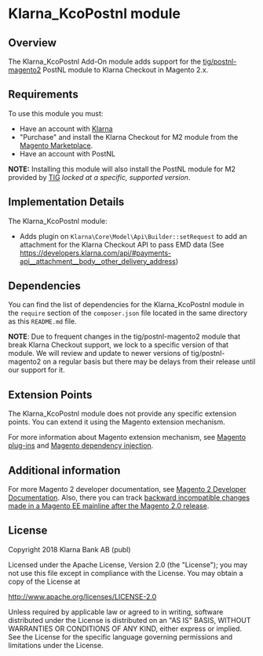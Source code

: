 # Klarna_KcoPostnl module

## Overview

The Klarna_KcoPostnl Add-On module adds support for the [tig/postnl-magento2](https://github.com/tig-nl/postnl-magento2/) PostNL module to Klarna Checkout in Magento 2.x.

## Requirements
To use this module you must:
 * Have an account with [Klarna](https://www.klarna.com)
 * "Purchase" and install the Klarna Checkout for M2 module from the [Magento Marketplace](https://marketplace.magento.com/klarna-m2-checkout.html).
 * Have an account with PostNL

**NOTE:** Installing this module will also install the PostNL module for M2 provided by [TIG](https://tig.nl/) _locked at a specific, supported version_.

## Implementation Details

The Klarna_KcoPostnl module:

 * Adds plugin on `Klarna\Core\Model\Api\Builder::setRequest` to add an attachment for the Klarna Checkout API to pass EMD data (See https://developers.klarna.com/api/#payments-api__attachment__body__other_delivery_address)

## Dependencies

You can find the list of dependencies for the Klarna_KcoPostnl module in the `require` section of the `composer.json` file located in the same directory as this `README.md` file.

**NOTE**: Due to frequent changes in the tig/postnl-magento2 module that break Klarna Checkout support, we lock to a specific version of that module. We will review and update to newer versions of tig/postnl-magento2 on a regular basis but there may be delays from their release until our support for it.

## Extension Points

The Klarna_KcoPostnl module does not provide any specific extension points. You can extend it using the Magento extension mechanism.

For more information about Magento extension mechanism, see [Magento plug-ins](http://devdocs.magento.com/guides/v2.0/extension-dev-guide/plugins.html) and [Magento dependency injection](http://devdocs.magento.com/guides/v2.0/extension-dev-guide/depend-inj.html).

## Additional information

For more Magento 2 developer documentation, see [Magento 2 Developer Documentation](http://devdocs.magento.com). Also, there you can track [backward incompatible changes made in a Magento EE mainline after the Magento 2.0 release](http://devdocs.magento.com/guides/v2.0/release-notes/changes/ee_changes.html).

## License

Copyright 2018 Klarna Bank AB (publ)

Licensed under the Apache License, Version 2.0 (the "License");
you may not use this file except in compliance with the License.
You may obtain a copy of the License at

 http://www.apache.org/licenses/LICENSE-2.0

Unless required by applicable law or agreed to in writing, software
distributed under the License is distributed on an "AS IS" BASIS,
WITHOUT WARRANTIES OR CONDITIONS OF ANY KIND, either express or implied.
See the License for the specific language governing permissions and
limitations under the License.
